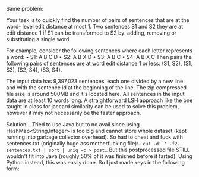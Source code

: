 Same problem: 

Your task is to quickly find the number of pairs of sentences that are at the word-
level edit distance at most 1. Two sentences S1 and S2 they are at edit distance 1 if S1 can be transformed to S2 by: adding, removing or substituting a single word.

For example, consider the following sentences where each letter represents a word: • S1: A B C D • S2: A B X D • S3: A B C • S4: A B X C Then pairs the following pairs of sentences are at word edit distance 1 or less: (S1, S2), (S1, S3), (S2, S4), (S3, S4).

The input data has 9,397,023 sentences, each one divided by a new line and with the sentence id at the beginning of the line. The zip compressed file size is around 500MB and it's located here. All sentences in the input data are at least 10 words long. A straightforward LSH approach like the one taught in class for jaccard similarity can be used to solve this problem, however it may not necessarily be the faster approach.

Solution:..
    Tried to use Java but to no avail since using HashMap<String,Integer> is too big and cannot store whole dataset (kept running into garbage collector overhead).  So had to cheat and fuck with sentences.txt (originally huge ass motherfucking file):..
	```
	    cut -d' ' -f2- sentences.txt | sort | uniq -c > post
	```..
    But this postprocessed file STILL wouldn't fit into Java (roughly 50% of it was finished before it farted). Using Python instead, this was easily done. So I just made keys in the following form:
